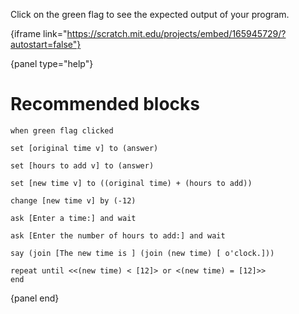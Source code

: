 Click on the green flag to see the expected output of your program.

{iframe link="https://scratch.mit.edu/projects/embed/165945729/?autostart=false"}

{panel type="help"}

# Recommended blocks

```scratch:split:random
when green flag clicked
```

```scratch:split:random
set [original time v] to (answer)

set [hours to add v] to (answer)

set [new time v] to ((original time) + (hours to add))

change [new time v] by (-12)
```

```scratch:split:random
ask [Enter a time:] and wait

ask [Enter the number of hours to add:] and wait
```

```scratch:split:random
say (join [The new time is ] (join (new time) [ o'clock.]))
```

```scratch:split:random
repeat until <<(new time) < [12]> or <(new time) = [12]>>
end
```

{panel end}
